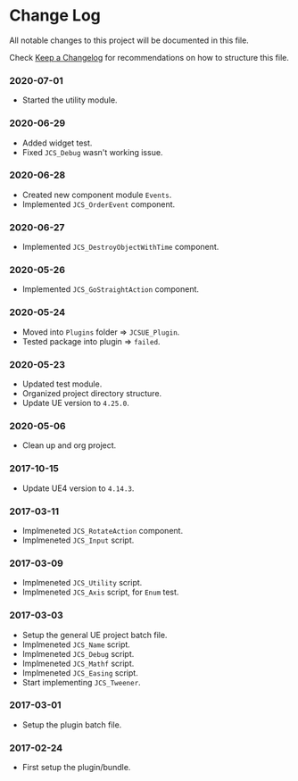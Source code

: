 # Change Log

All notable changes to this project will be documented in this file.

Check [Keep a Changelog](http://keepachangelog.com/) for recommendations on how to structure this file.


### 2020-07-01

* Started the utility module.

### 2020-06-29

* Added widget test.
* Fixed `JCS_Debug` wasn't working issue.

### 2020-06-28

* Created new component module `Events`.
* Implemented `JCS_OrderEvent` component.

### 2020-06-27

* Implemented `JCS_DestroyObjectWithTime` component.

### 2020-05-26

* Implemented `JCS_GoStraightAction` component.

### 2020-05-24

* Moved into `Plugins` folder => `JCSUE_Plugin`.
* Tested package into plugin => `failed`.

### 2020-05-23

* Updated test module.
* Organized project directory structure.
* Update UE version to `4.25.0`.

### 2020-05-06

* Clean up and org project.

### 2017-10-15

* Update UE4 version to `4.14.3`.

### 2017-03-11

* Implmeneted `JCS_RotateAction` component.
* Implmeneted `JCS_Input` script.

### 2017-03-09

* Implmeneted `JCS_Utility` script.
* Implmeneted `JCS_Axis` script, for `Enum` test.

### 2017-03-03

* Setup the general UE project batch file.
* Implmeneted `JCS_Name` script.
* Implmeneted `JCS_Debug` script.
* Implmeneted `JCS_Mathf` script.
* Implmeneted `JCS_Easing` script.
* Start implementing `JCS_Tweener`.

### 2017-03-01

* Setup the plugin batch file.

### 2017-02-24

* First setup the plugin/bundle.
